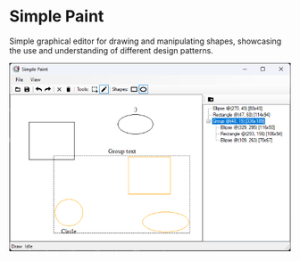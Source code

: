 # Simple Paint
Simple graphical editor for drawing and manipulating shapes, showcasing the use and understanding of different design patterns.

![Paint-Mainwindow](/github_assets/simple_paint.png)


